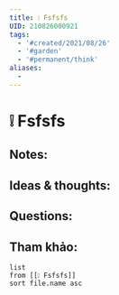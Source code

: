 ```yaml
---
title: ❕ Fsfsfs
UID: 210826000921
tags:
  - '#created/2021/08/26'
  - '#garden'
  - '#permanent/think'
aliases:
  - 
---
```

# ❕ Fsfsfs

## Notes:


## Ideas & thoughts:

## Questions:


## Tham khảo:
```dataview
list
from [[❕ Fsfsfs]]
sort file.name asc
```